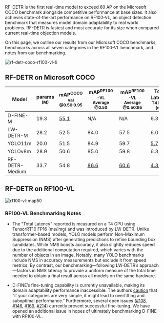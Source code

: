RF-DETR is the first real-time model to exceed 60 AP on the Microsoft COCO benchmark alongside competitive performance at base sizes. It also achieves state-of-the-art performance on RF100-VL, an object detection benchmark that measures model domain adaptability to real world problems. RF-DETR is fastest and most accurate for its size when compared current real-time objection models.

On this page, we outline our results from our Microsoft COCO benchmarks, benchmarks across all seven categories in the RF100-VL benchmark, and notes from our benchmarking.

![rf-detr-coco-rf100-vl-9](https://media.roboflow.com/rfdetr/pareto.png)

## RF-DETR on Microsoft COCO

| Model            | params<br><sup>(M) | mAP<sup>COCO val<br>@0.50:0.95 | mAP<sup>RF100-VL<br>Average @0.50 | mAP<sup>RF100-VL<br>Average @0.50:95 | Total Latency<br><sup>T4 bs=1<br>(ms) |
|------------------|--------------------|--------------------------------|-----------------------------------|---------------------------------------|---------------------------------------|
| D-FINE-M         | 19.3               | <ins>55.1</ins>                | N/A                               | N/A                                   | 6.3                                   |
| LW-DETR-M        | 28.2               | 52.5                           | 84.0                              | 57.5                                  | 6.0                                   |
| YOLO11m          | 20.0               | 51.5                           | 84.9                              | 59.7                                  | <ins>5.7</ins>                        |
| YOLOv8m          | 28.9               | 50.6                           | 85.0                              | 59.8                                  | 6.3                                   |
| RF-DETR-Medium    | 33.7               | 54.8                           | <ins>86.6</ins>                   | <ins>60.6</ins>                       | <ins>4.31</ins>                                   |                               |

## RF-DETR on RF100-VL

<img src="https://github.com/user-attachments/assets/e61a7ba4-5294-40a9-8cd7-4fc924639924" alt="rf100-vl-map50">

### RF100-VL Benchmarking Notes

- The "Total Latency" reported is measured on a T4 GPU using TensorRT10 FP16 (ms/img) and was introduced by LW-DETR. Unlike transformer-based models, YOLO models perform Non-Maximum Suppression (NMS) after generating predictions to refine bounding box candidates. While NMS boosts accuracy, it also slightly reduces speed due to the additional computation required, which varies with the number of objects in an image. Notably, many YOLO benchmarks include NMS in accuracy measurements but exclude it from speed metrics. By contrast, our benchmarking—following LW-DETR’s approach—factors in NMS latency to provide a uniform measure of the total time needed to obtain a final result across all models on the same hardware.

- D-FINE’s fine-tuning capability is currently unavailable, making its domain adaptability performance inaccessible. The authors [caution](https://github.com/Peterande/D-FINE) that “if your categories are very simple, it might lead to overfitting and suboptimal performance.” Furthermore, several open issues ([#108](https://github.com/Peterande/D-FINE/issues/108), [#146](https://github.com/Peterande/D-FINE/issues/146), [#169](https://github.com/Peterande/D-FINE/issues/169), [#214](https://github.com/Peterande/D-FINE/issues/214)) currently prevent successful fine-tuning. We have opened an additional issue in hopes of ultimately benchmarking D-FINE with RF100-VL.
</details>